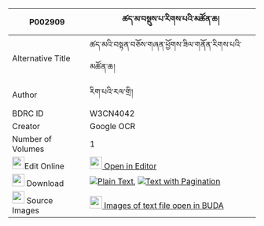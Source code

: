 |P002909|ཚད་མ་བསྡུས་པ་རིགས་པའི་མཚོན་ཆ། 
| --- | --- 
|Alternative Title |ཚད་མའི་བསྟན་བཅོས་གཞན་ཕྱོགས་ཟིལ་གནོན་རིགས་པའི་མཚོན་ཆ།
|Author| རིག་པའི་རལ་གྲི།
|BDRC ID | W3CN4042
|Creator | Google OCR
|Number of Volumes| 1
|<img width="25" src="https://img.icons8.com/color/25/000000/edit-property.png">Edit Online| [<img width="25" src="https://avatars.githubusercontent.com/u/45091458?s=200&v=4"> Open in Editor](http://editor.openpecha.org/P002909)
|<img width="25" src="https://img.icons8.com/fluent/48/000000/download-2.png"/>  Download | [![](https://img.icons8.com/color/20/000000/txt.png)Plain Text](https://github.com/Openpecha/P002909/releases/download/v1/tsema_dupa_rikpa_i_tsoncha_plain_P002909.zip), [![](https://img.icons8.com/color/20/000000/txt.png)Text with Pagination](https://github.com/Openpecha/P002909/releases/download/v1/tsema_dupa_rikpa_i_tsoncha_pages_P002909.zip)
|<img width="25" src="https://img.icons8.com/plasticine/100/000000/pictures-folder.png"/>  Source Images | [<img width="25" src="https://library.bdrc.io/icons/BUDA-small.svg"> Images of text file open in BUDA](https://library.bdrc.io/show/bdr:W3CN4042)